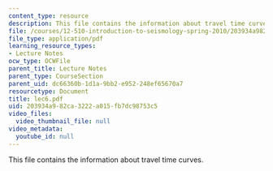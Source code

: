 ```yaml
---
content_type: resource
description: This file contains the information about travel time curves.
file: /courses/12-510-introduction-to-seismology-spring-2010/203934a982ca3222a015fb7dc98753c5_lec6.pdf
file_type: application/pdf
learning_resource_types:
- Lecture Notes
ocw_type: OCWFile
parent_title: Lecture Notes
parent_type: CourseSection
parent_uid: dc66360b-1d1a-9bb2-e952-248ef65670a7
resourcetype: Document
title: lec6.pdf
uid: 203934a9-82ca-3222-a015-fb7dc98753c5
video_files:
  video_thumbnail_file: null
video_metadata:
  youtube_id: null
---
```

This file contains the information about travel time curves.

